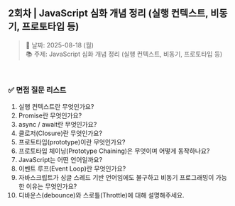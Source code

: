 ## 2회차 | JavaScript 심화 개념 정리 (실행 컨텍스트, 비동기, 프로토타입 등)

> 📅 날짜: 2025-08-18 (월)  
> 📚 주제: JavaScript 심화 개념 정리 (실행 컨텍스트, 비동기, 프로토타입 등)

<br/>

### ✅ 면접 질문 리스트

1. 실행 컨텍스트란 무엇인가요?
2. Promise란 무엇인가요?
3. async / await란 무엇인가요?
4. 클로저(Closure)란 무엇인가요?
5. 프로토타입(prototype)이란 무엇인가요?
6. 프로토타입 체이닝(Prototype Chaining)은 무엇이며 어떻게 동작하나요?
7. JavaScript는 어떤 언어일까요?
8. 이벤트 루프(Event Loop)란 무엇인가요?
9. 자바스크립트가 싱글 스레드 기반 언어임에도 불구하고 비동기 프로그래밍이 가능한 이유는 무엇인가요?
10. 디바운스(debounce)와 스로틀(Throttle)에 대해 설명해주세요.

<br/>
